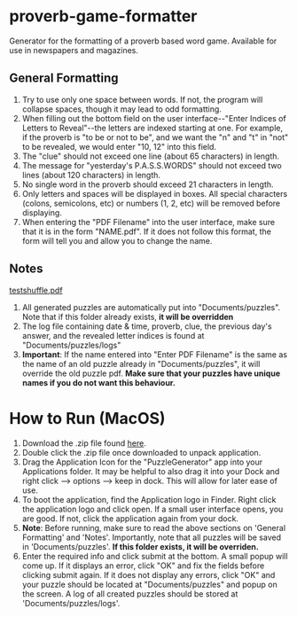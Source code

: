 # proverb-game-formatter
Generator for the formatting of a proverb based word game. Available for use in newspapers and magazines.

## General Formatting
1. Try to use only one space between words. If not, the program will collapse spaces, though it may lead to odd formatting.
2. When filling out the bottom field on the user interface--"Enter Indices of Letters to Reveal"--the letters are indexed starting at one. For example, if the proverb is "to be or not to be", and we want the "n" and "t" in "not" to be revealed, we would enter "10, 12" into this field.
3. The "clue" should not exceed one line (about 65 characters) in length.
4. The message for "yesterday's P.A.S.S.WORDS" should not exceed two lines (about 120 characters) in length.
5. No single word in the proverb should exceed 21 characters in length.
6. Only letters and spaces will be displayed in boxes. All special characters (colons, semicolons, etc) or numbers (1, 2, etc) will be removed before displaying.
7. When entering the "PDF Filename" into the user interface, make sure that it is in the form "NAME.pdf". If it does not follow this format, the form will tell you and allow you to change the name.

## Notes

[testshuffle.pdf](https://github.com/user-attachments/files/16490500/testshuffle.pdf)

1. All generated puzzles are automatically put into "Documents/puzzles". Note that if this folder already exists, **it will be overridden**
2. The log file containing date & time, proverb, clue, the previous day's answer, and the revealed letter indices is found at "Documents/puzzles/logs"
3. **Important**: If the name entered into "Enter PDF Filename" is the same as the name of an old puzzle already in "Documents/puzzles", it will override the old puzzle pdf. **Make sure that your puzzles have unique names if you do not want this behaviour.**

# How to Run (MacOS)
1. Download the .zip file found [here](https://drive.google.com/file/d/1Jk82-ePx6vxiV7t0NzByj95zSSMibpau/view?usp=sharing).
2. Double click the .zip file once downloaded to unpack application.
4. Drag the Application Icon for the "PuzzleGenerator" app into your Applications folder. It may be helpful to also drag it into your Dock and right click --> options --> keep in dock. This will allow for later ease of use.
5. To boot the application, find the Application logo in Finder. Right click the application logo and click open. If a small user interface opens, you are good. If not, click the application again from your dock.
7. **Note**: Before running, make sure to read the above sections on 'General Formatting' and 'Notes'. Importantly, note that all puzzles will be saved in 'Documents/puzzles'. **If this folder exists, it will be overriden.**
8. Enter the required info and click submit at the bottom. A small popup will come up. If it displays an error, click "OK" and fix the fields before clicking submit again. If it does not display any errors, click "OK" and your puzzle should be located at "Documents/puzzles" and popup on the screen. A log of all created puzzles should be stored at 'Documents/puzzles/logs'.

